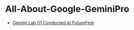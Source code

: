 # All-About-Google-GeminiPro

* [Gemini Lab 01 Conducted at FutureFest](https://github.com/GDGCloudLahore/FutureFest--Gemini-Lab)
